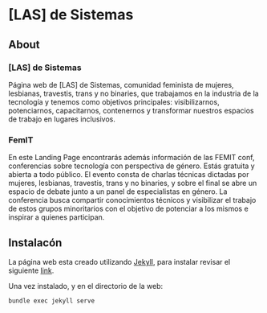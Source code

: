 # [LAS] de Sistemas

## About

### [LAS] de Sistemas
Página web de [LAS] de Sistemas, comunidad feminista de mujeres, lesbianas, travestis, trans y no binaries, que trabajamos en la industria de la tecnología y tenemos como objetivos principales: visibilizarnos, potenciarnos, capacitarnos, contenernos y transformar nuestros espacios de trabajo en lugares inclusivos.

### FemIT
En este Landing Page encontrarás además información de las FEMIT conf, conferencias sobre tecnología con perspectiva de género. Estás gratuita y abierta a todo público. El evento consta de charlas técnicas dictadas por mujeres, lesbianas, travestis, trans y no binaries, y sobre el final se abre un espacio de debate junto a un panel de especialistas en género. La conferencia busca compartir conocimientos técnicos y visibilizar el trabajo de estos grupos minoritarios con el objetivo de potenciar a los mismos e inspirar a quienes participan.


## Instalacón

La página web esta creado utilizando [Jekyll](https://jekyllrb.com/), para instalar revisar el siguiente [link](https://jekyllrb.com/docs/installation/).

Una vez instalado, y en el directorio de la web:

```
bundle exec jekyll serve
```
